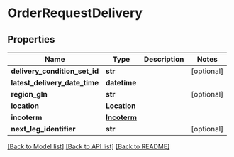 # OrderRequestDelivery

## Properties
Name | Type | Description | Notes
------------ | ------------- | ------------- | -------------
**delivery_condition_set_id** | **str** |  | [optional] 
**latest_delivery_date_time** | **datetime** |  | 
**region_gln** | **str** |  | [optional] 
**location** | [**Location**](Location.md) |  | 
**incoterm** | [**Incoterm**](Incoterm.md) |  | 
**next_leg_identifier** | **str** |  | [optional] 

[[Back to Model list]](../README.md#documentation-for-models) [[Back to API list]](../README.md#documentation-for-api-endpoints) [[Back to README]](../README.md)


